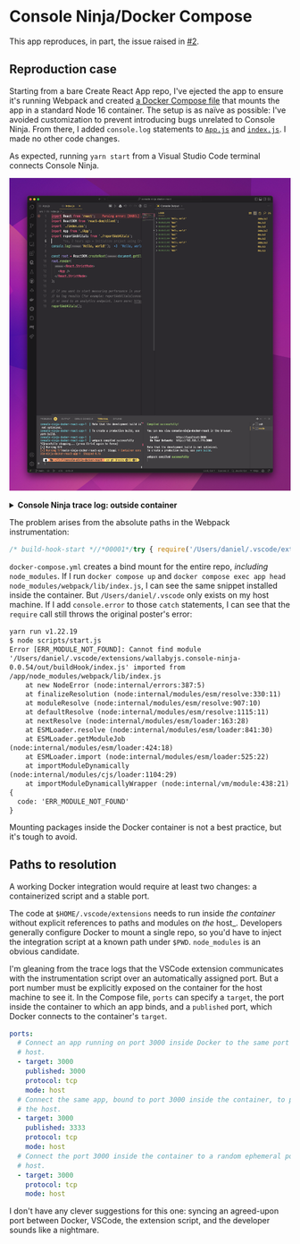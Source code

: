 # Console Ninja/Docker Compose
This app reproduces, in part, the issue raised in [#2](https://github.com/wallabyjs/console-ninja/issues/2).

## Reproduction case
Starting from a bare Create React App repo, I've ejected the app to ensure it's running Webpack and created [a Docker Compose file](./docker-compose.yml) that mounts the app in a standard Node 16 container. The setup is as naïve as possible: I've avoided customization to prevent introducing bugs unrelated to Console Ninja. From there, I added `console.log` statements to [`App.js`](src/App.js) and [`index.js`](src/index.js). I made no other code changes.

As expected, running `yarn start` from a Visual Studio Code terminal connects Console Ninja.

![](0001977NoVi19S.png)

<details>
<summary>
    <strong>Console Ninja trace log: outside container</strong>
</summary>

```
info host ------------ starting ------------
info extension
info host worker Starting Host Worker...
info host client connected: extension { address: '::', family: 'IPv6', port: 53887 }
info host starting host: {"extensionFolder":"/Users/daniel/.vscode/extensions/wallabyjs.console-ninja-0.0.54","runtimeHookFile":"/Users/daniel/.vscode/extensions/wallabyjs.console-ninja-0.0.54/out/runtimeHook/tracer.js","globalErrorHandlerFile":"/Users/daniel/.vscode/extensions/wallabyjs.console-ninja-0.0.54/out/runtimeHook/errorHandler.js","filesToInstrument":["/Users/daniel/Code/Personal/console-ninja-docker-react/src/App.js","/Users/daniel/Code/Personal/console-ninja-docker-react/src/index.js","/Users/daniel/Code/Personal/console-ninja-docker-react/scripts/build.js","/Users/daniel/Code/Personal/console-ninja-docker-react/scripts/start.js"],"debug":false,"config":{"dateTimeFormat":"hh:mm:ss.SSS","openLinksInEditor":true,"maxLogViewerEntries":15000,"autoClearLogViewerOnFileChanges":true,"outputMode":"Beside File","toolsToAutoPatch":["vite","jest","webpack","next.js","cypress","http-server","serve","nuxt","remix","hydrogen","live-server","live-preview"]},"allowedHosts":["localhost","127.0.0.1","example.cypress.io","heather","192.168.1.170","169.254.248.110"],"host":"127.0.0.1"}
info host starting tools discovery and integration
info host looking for tools to patch
info host found 6 tool file(s) to patch
info host patching /Users/daniel/.vscode/extensions/ritwickdey.liveserver-5.7.9/node_modules/live-server/index.js
info host patching /Users/daniel/.vscode/extensions/ms-vscode.live-server-0.4.4/out/extension.js
info host patching /Users/daniel/Code/Personal/console-ninja-docker-react/node_modules/webpack/lib/index.js
info host patching /Users/daniel/Code/Personal/console-ninja-docker-react/node_modules/webpack/lib/webpack.js
info host patching /Users/daniel/Code/Personal/console-ninja-docker-react/node_modules/jest/bin/jest.js
info host patching /Users/daniel/Code/Personal/console-ninja-docker-react/node_modules/jest-runner/build/testWorker.js
info host completed tools discovery and integration
```

</details>

The problem arises from the absolute paths in the Webpack instrumentation:

```js
/* build-hook-start *//*00001*/try { require('/Users/daniel/.vscode/extensions/wallabyjs.console-ninja-0.0.54/out/buildHook/index.js').default({tool: 'webpack'}); } catch(e) { try { import('file:///Users/daniel/.vscode/extensions/wallabyjs.console-ninja-0.0.54/out/buildHook/index.js').then(m => m.default.default({tool: 'webpack'})).catch(p => {}) } catch(e) { }}/* build-hook-end */
```

`docker-compose.yml` creates a bind mount for the entire repo, _including_ `node_modules`. If I run `docker compose up` and `docker compose exec app head node_modules/webpack/lib/index.js`, I can see the same snippet installed inside the container. But `/Users/daniel/.vscode` only exists on my host machine. If I add `console.error` to those `catch` statements, I can see that the `require` call still throws the original poster's error:

```
yarn run v1.22.19
$ node scripts/start.js
Error [ERR_MODULE_NOT_FOUND]: Cannot find module '/Users/daniel/.vscode/extensions/wallabyjs.console-ninja-0.0.54/out/buildHook/index.js' imported from /app/node_modules/webpack/lib/index.js
    at new NodeError (node:internal/errors:387:5)
    at finalizeResolution (node:internal/modules/esm/resolve:330:11)
    at moduleResolve (node:internal/modules/esm/resolve:907:10)
    at defaultResolve (node:internal/modules/esm/resolve:1115:11)
    at nextResolve (node:internal/modules/esm/loader:163:28)
    at ESMLoader.resolve (node:internal/modules/esm/loader:841:30)
    at ESMLoader.getModuleJob (node:internal/modules/esm/loader:424:18)
    at ESMLoader.import (node:internal/modules/esm/loader:525:22)
    at importModuleDynamically (node:internal/modules/cjs/loader:1104:29)
    at importModuleDynamicallyWrapper (node:internal/vm/module:438:21) {
  code: 'ERR_MODULE_NOT_FOUND'
}
```

Mounting packages inside the Docker container is not a best practice, but it's tough to avoid.


## Paths to resolution
A working Docker integration would require at least two changes: a containerized script and a stable port.

The code at `$HOME/.vscode/extensions` needs to run inside _the container_ without explicit references to paths and modules on _the_ host_. Developers generally configure Docker to mount a single repo, so you'd have to inject the integration script at a known path under `$PWD`. `node_modules` is an obvious candidate.

I'm gleaning from the trace logs that the VSCode extension communicates with the instrumentation script over an automatically assigned port. But a port number must be explicitly exposed on the container for the host machine to see it. In the Compose file, `ports` can specify a `target`, the port inside the container to which an app binds, and a `published` port, which Docker connects to the container's `target`.

```yaml
ports:
  # Connect an app running on port 3000 inside Docker to the same port on the
  # host.
  - target: 3000
    published: 3000
    protocol: tcp
    mode: host
  # Connect the same app, bound to port 3000 inside the container, to port 3333 on
  # the host.
  - target: 3000
    published: 3333
    protocol: tcp
    mode: host
  # Connect the port 3000 inside the container to a random ephemeral port on the
  # host.
  - target: 3000
    protocol: tcp
    mode: host
```

I don't have any clever suggestions for this one: syncing an agreed-upon port between Docker, VSCode, the extension script, and the developer sounds like a nightmare.
